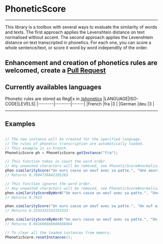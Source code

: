 # PhoneticScore
----------
This library is a toolbox with several ways to evaluate the similarity of words and texts.
The first approach applies the Levenshtein distance on text normalised without accent.
The second approach applies the Levenshtein distance on text transcripted in phonetics.
For each one, you can score a whole sentence/text, or score it word by word independtly of the order.

Enhancement and creation of phonetics rules are welcomed, create a [Pull Request](https://github.com/lpouit/PhoneticScore/pulls)
----------

## Currently availables languages
Phonetic rules are stored as RegEx in [/phonetics](/phonetics)
|LANGUAGE|ISO-CODE|LEVELS|
|--------|--------|------|
|French  |fra     |3     |
|German  |deu     |3     |

----------

## Examples
```java

// The new instance will be created for the specified language.
// The rules of phonetic transcription are automatically loaded.
// This example is in French.
PhoneticScore ph = PhoneticScore.getInstance("fra");

// This function takes in count the word order.
// Any unwanted characters will be removed, see PhoneticScore#normalisation(String)
phon.similarityScore("Un ours casse un oeuf avec sa patte.", "Une aourse quasse un ouf avec sa pâte.");
// Returns 0.7894736842105263

// This function ignores the word order.
// Any unwanted characters will be removed, see PhoneticScore#normalisation(String)
phon.similarityScoreByWord("Un ours casse un oeuf avec sa patte.", "Une aourse quasse un ouf avec sa pâte.");
// Returns 0.7625

phon.similarityScore("Un ours casse un oeuf avec sa patte.", "Un ouf ai quassé par la pâte d'une aourse.");
// Returns 0.3333333333333333

phon.similarityScoreByWord("Un ours casse un oeuf avec sa patte.", "Un ouf ai quassé par la pâte d'une aourse.");
// Returns 0.041666666666666664

// To clear all the loaded instances from memory.
PhoneticScore.resetInstances();
```
